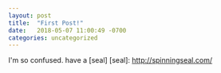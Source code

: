 ```yaml
---
layout: post
title:  "First Post!"
date:   2018-05-07 11:00:49 -0700
categories: uncategorized
---
```

I'm so confused.
have a [seal]
[seal]: http://spinningseal.com/
